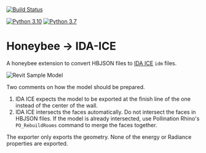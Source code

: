 [![Build Status](https://github.com/ladybug-tools/honeybee-idaice/workflows/CI/badge.svg)](https://github.com/ladybug-tools/honeybee-idaice/actions)

[![Python 3.10](https://img.shields.io/badge/python-3.10-orange.svg)](https://www.python.org/downloads/release/python-3100/)
[![Python 3.7](https://img.shields.io/badge/python-3.7-blue.svg)](https://www.python.org/downloads/release/python-370/)

# Honeybee -> IDA-ICE

A honeybee extension to convert HBJSON files to [IDA ICE](https://www.equa.se/en/ida-ice) `idm` files.

![Revit Sample Model](https://github.com/ladybug-tools/honeybee-idaice/assets/2915573/97ce39b6-8f45-4dfc-b2f6-152d457a9c82)

Two comments on how the model should be prepared.

1. IDA ICE expects the model to be exported at the finish line of the one instead of the center of the wall.
1. IDA ICE intersects the faces automatically. Do not intersect the faces in HBJSON files.
If the model is already intersected, use Pollination Rhino's `PO_RebuildRooms` command to merge the faces together.

The exporter only exports the geometry. None of the energy or Radiance properties are exported.
